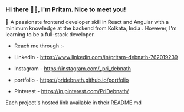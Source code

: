 

### Hi there 👋🏻, I'm Pritam. Nice to meet you!

:speech_balloon: A passionate frontend developer skill in React and Angular with a minimum knowledge at the backend from Kolkata, India . However, I'm learning to be a full-stack developer.


- Reach me through  :- 

- LinkedIn - https://www.linkedin.com/in/pritam-debnath-762019239
- Instagram - https://instagram.com/_pri_debnath
- portfolio - https://pridebnath.github.io/portfolio
- Pinterest -
https://in.pinterest.com/PriDebnath/




Each project's hosted link available in their README.md 
<!---
PriDebnath/PriDebnath is a ✨ special ✨ repository because its `README.md` (this file) appears on your GitHub profile.
You can click the Preview link to take a look at your changes.
--->
